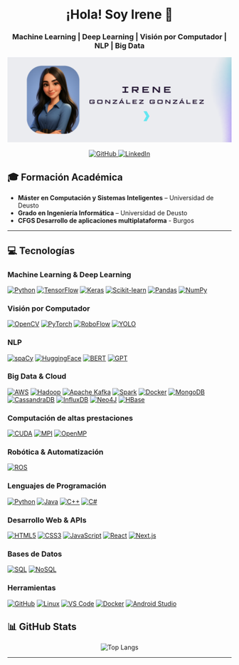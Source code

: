 <div align="center">
  <h1>¡Hola! Soy Irene 👋</h1>
  <h3>Machine Learning | Deep Learning | Visión por Computador | NLP | Big Data</h3>
</div>

<!-- Banner -->
<picture>
  <!-- Modo oscuro -->
  <source srcset="./TarjetaB.png" media="(prefers-color-scheme: dark)" />
  <!-- Modo claro -->
  <source srcset="./Tarjeta.png" media="(prefers-color-scheme: light)" />
  <!-- Fallback (si no detecta tema) -->
  <img src="./Tarjeta.png" alt="banner" width="100%" height="34%"/>
</picture>

<p align="center">
  <a href="https://github.com/IreeneGG">
    <img src="https://img.shields.io/badge/GitHub-IreeneGG-181717?style=for-the-badge&logo=github&logoColor=white" alt="GitHub"/>
  </a>
  <a href="https://www.linkedin.com/in/irene-gonz%C3%A1lez-gonz%C3%A1lez-97344b2b7/">
    <img src="https://img.shields.io/badge/LinkedIn-Irene%20Gonzalez%20Gonzalez-0A66C2?style=for-the-badge&logo=linkedin&logoColor=white" alt="LinkedIn"/>
  </a>
</p>




## 🎓 Formación Académica

- **Máster en Computación y Sistemas Inteligentes** – Universidad de Deusto  
- **Grado en Ingeniería Informática** – Universidad de Deusto
- **CFGS Desarrollo de aplicaciones multiplataforma** - Burgos

---

## 💻 Tecnologías

### Machine Learning & Deep Learning
[![Python](https://img.shields.io/badge/Python-3776AB?style=for-the-badge&logo=python&logoColor=white)]()
[![TensorFlow](https://img.shields.io/badge/TensorFlow-FF6F00?style=for-the-badge&logo=tensorflow&logoColor=white)]()
[![Keras](https://img.shields.io/badge/Keras-D00000?style=for-the-badge&logo=keras&logoColor=white)]()
[![Scikit-learn](https://img.shields.io/badge/scikit--learn-F7931E?style=for-the-badge&logo=scikit-learn&logoColor=white)]()
[![Pandas](https://img.shields.io/badge/Pandas-150458?style=for-the-badge&logo=pandas&logoColor=white)]()
[![NumPy](https://img.shields.io/badge/NumPy-013243?style=for-the-badge&logo=numpy&logoColor=white)]()

### Visión por Computador
[![OpenCV](https://img.shields.io/badge/OpenCV-5C3EE8?style=for-the-badge&logo=opencv&logoColor=white)]()
[![PyTorch](https://img.shields.io/badge/PyTorch-EE4C2C?style=for-the-badge&logo=pytorch&logoColor=white)]()
[![RoboFlow](https://img.shields.io/badge/RoboFlow-0056D2?style=for-the-badge&logoColor=white)]()
[![YOLO](https://img.shields.io/badge/YOLO-FF6600?style=for-the-badge&logoColor=white)]()

### NLP
[![spaCy](https://img.shields.io/badge/spaCy-0A9CDA?style=for-the-badge&logo=spacy&logoColor=white)]()
[![HuggingFace](https://img.shields.io/badge/HuggingFace-FF9900?style=for-the-badge&logo=huggingface&logoColor=white)]()
[![BERT](https://img.shields.io/badge/BERT-FFB300?style=for-the-badge&logoColor=white)]()
[![GPT](https://img.shields.io/badge/GPT-5F43B7?style=for-the-badge&logoColor=white)]()

### Big Data & Cloud
[![AWS](https://img.shields.io/badge/AWS-232F3E?style=for-the-badge&logo=amazon-aws&logoColor=white)]()
[![Hadoop](https://img.shields.io/badge/Hadoop-66CCFF?style=for-the-badge&logoColor=white)]()
[![Apache Kafka](https://img.shields.io/badge/Apache%20Kafka-231F20?style=for-the-badge&logo=apachekafka&logoColor=white)]()
[![Spark](https://img.shields.io/badge/Spark-E25A1C?style=for-the-badge&logo=apache-spark&logoColor=white)]()
[![Docker](https://img.shields.io/badge/Docker-2496ED?style=for-the-badge&logo=docker&logoColor=white)]()
[![MongoDB](https://img.shields.io/badge/MongoDB-47A248?style=for-the-badge&logo=mongodb&logoColor=white)]()
[![CassandraDB](https://img.shields.io/badge/Cassandra-1280A0?style=for-the-badge&logo=apache-cassandra&logoColor=white)]()
[![InfluxDB](https://img.shields.io/badge/InfluxDB-22ADF0?style=for-the-badge&logo=influxdb&logoColor=white)]()
[![Neo4J](https://img.shields.io/badge/Neo4J-008CC1?style=for-the-badge&logo=neo4j&logoColor=white)]()
[![HBase](https://img.shields.io/badge/HBase-003865?style=for-the-badge&logo=apache-hbase&logoColor=white)]()

### Computación de altas prestaciones
[![CUDA](https://img.shields.io/badge/CUDA-FF9900?style=for-the-badge&logo=nvidia&logoColor=white)]()
[![MPI](https://img.shields.io/badge/MPI-6E2585?style=for-the-badge&logoColor=white)]()
[![OpenMP](https://img.shields.io/badge/OpenMP-007ACC?style=for-the-badge&logoColor=white)]()

### Robótica & Automatización
[![ROS](https://img.shields.io/badge/ROS-222C37?style=for-the-badge&logo=ros&logoColor=white)]()

### Lenguajes de Programación
[![Python](https://img.shields.io/badge/Python-3776AB?style=for-the-badge&logo=python&logoColor=white)]()
[![Java](https://img.shields.io/badge/Java-007396?style=for-the-badge&logo=java&logoColor=white)]()
[![C++](https://img.shields.io/badge/C++-00599C?style=for-the-badge&logo=c%2B%2B&logoColor=white)]()
[![C#](https://img.shields.io/badge/C%23-239120?style=for-the-badge&logo=c-sharp&logoColor=white)]()

### Desarrollo Web & APIs
[![HTML5](https://img.shields.io/badge/HTML5-E34F26?style=for-the-badge&logo=html5&logoColor=white)]()
[![CSS3](https://img.shields.io/badge/CSS3-1572B6?style=for-the-badge&logo=css3&logoColor=white)]()
[![JavaScript](https://img.shields.io/badge/JavaScript-F7DF1E?style=for-the-badge&logo=javascript&logoColor=black)]()
[![React](https://img.shields.io/badge/React-61DAFB?style=for-the-badge&logo=react&logoColor=black)]()
[![Next.js](https://img.shields.io/badge/Next.js-000000?style=for-the-badge&logo=next.js&logoColor=white)]()

### Bases de Datos
[![SQL](https://img.shields.io/badge/SQL-4479A1?style=for-the-badge&logo=mysql&logoColor=white)]()
[![NoSQL](https://img.shields.io/badge/NoSQL-FF6C37?style=for-the-badge&logoColor=white)]()

### Herramientas
[![GitHub](https://img.shields.io/badge/GitHub-181717?style=for-the-badge&logo=github&logoColor=white)]()
[![Linux](https://img.shields.io/badge/Linux-FCC624?style=for-the-badge&logo=linux&logoColor=black)]()
[![VS Code](https://img.shields.io/badge/VS%20Code-007ACC?style=for-the-badge&logo=visual-studio-code&logoColor=white)]()
[![Docker](https://img.shields.io/badge/Docker-2496ED?style=for-the-badge&logo=docker&logoColor=white)]()
[![Android Studio](https://img.shields.io/badge/Android_Studio-3DDC84?style=for-the-badge&logo=android-studio&logoColor=white)]()


## 📊 GitHub Stats


<div align="center">
  
![Top Langs](https://github-readme-stats.vercel.app/api/top-langs/?username=IreeneGG&layout=compact&theme=blue)


</div>

---
